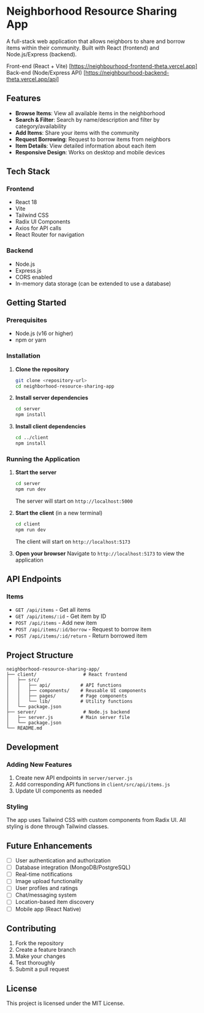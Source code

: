# Neighborhood Resource Sharing App

A full-stack web application that allows neighbors to share and borrow items within their community. Built with React (frontend) and Node.js/Express (backend).

Front-end (React + Vite)
[https://neighbourhood-frontend-theta.vercel.app]
Back-end (Node/Express API)
[https://neighbourhood-backend-theta.vercel.app/api]


## Features

- **Browse Items**: View all available items in the neighborhood
- **Search & Filter**: Search by name/description and filter by category/availability
- **Add Items**: Share your items with the community
- **Request Borrowing**: Request to borrow items from neighbors
- **Item Details**: View detailed information about each item
- **Responsive Design**: Works on desktop and mobile devices

## Tech Stack

### Frontend
- React 18
- Vite
- Tailwind CSS
- Radix UI Components
- Axios for API calls
- React Router for navigation

### Backend
- Node.js
- Express.js
- CORS enabled
- In-memory data storage (can be extended to use a database)

## Getting Started

### Prerequisites
- Node.js (v16 or higher)
- npm or yarn

### Installation

1. **Clone the repository**
   ```bash
   git clone <repository-url>
   cd neighborhood-resource-sharing-app
   ```

2. **Install server dependencies**
   ```bash
   cd server
   npm install
   ```

3. **Install client dependencies**
   ```bash
   cd ../client
   npm install
   ```

### Running the Application

1. **Start the server**
   ```bash
   cd server
   npm run dev
   ```
   The server will start on `http://localhost:5000`

2. **Start the client** (in a new terminal)
   ```bash
   cd client
   npm run dev
   ```
   The client will start on `http://localhost:5173`

3. **Open your browser**
   Navigate to `http://localhost:5173` to view the application

## API Endpoints

### Items
- `GET /api/items` - Get all items
- `GET /api/items/:id` - Get item by ID
- `POST /api/items` - Add new item
- `POST /api/items/:id/borrow` - Request to borrow item
- `POST /api/items/:id/return` - Return borrowed item

## Project Structure

```
neighborhood-resource-sharing-app/
├── client/                 # React frontend
│   ├── src/
│   │   ├── api/           # API functions
│   │   ├── components/    # Reusable UI components
│   │   ├── pages/         # Page components
│   │   └── lib/           # Utility functions
│   └── package.json
├── server/                 # Node.js backend
│   ├── server.js          # Main server file
│   └── package.json
└── README.md
```

## Development

### Adding New Features
1. Create new API endpoints in `server/server.js`
2. Add corresponding API functions in `client/src/api/items.js`
3. Update UI components as needed

### Styling
The app uses Tailwind CSS with custom components from Radix UI. All styling is done through Tailwind classes.

## Future Enhancements

- [ ] User authentication and authorization
- [ ] Database integration (MongoDB/PostgreSQL)
- [ ] Real-time notifications
- [ ] Image upload functionality
- [ ] User profiles and ratings
- [ ] Chat/messaging system
- [ ] Location-based item discovery
- [ ] Mobile app (React Native)

## Contributing

1. Fork the repository
2. Create a feature branch
3. Make your changes
4. Test thoroughly
5. Submit a pull request

## License

This project is licensed under the MIT License. 